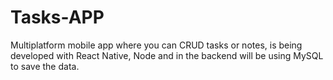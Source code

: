 # Tasks-APP
Multiplatform mobile app where you can CRUD tasks or notes, is being developed with React Native, Node and in the backend will be using MySQL to save the data. 
